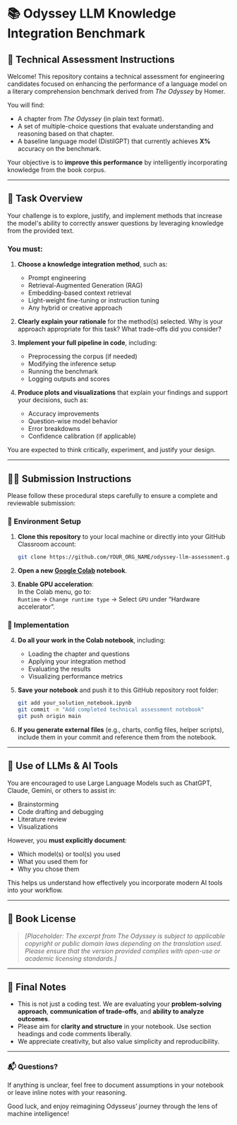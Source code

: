 # 📚 Odyssey LLM Knowledge Integration Benchmark

## 🧪 Technical Assessment Instructions

Welcome! This repository contains a technical assessment for engineering candidates focused on enhancing the performance of a language model on a literary comprehension benchmark derived from *The Odyssey* by Homer.

You will find:
- A chapter from *The Odyssey* (in plain text format).
- A set of multiple-choice questions that evaluate understanding and reasoning based on that chapter.
- A baseline language model (DistilGPT) that currently achieves **X%** accuracy on the benchmark.

Your objective is to **improve this performance** by intelligently incorporating knowledge from the book corpus.

---

## 🎯 Task Overview

Your challenge is to explore, justify, and implement methods that increase the model's ability to correctly answer questions by leveraging knowledge from the provided text.

### You must:

1. **Choose a knowledge integration method**, such as:
   - Prompt engineering
   - Retrieval-Augmented Generation (RAG)
   - Embedding-based context retrieval
   - Light-weight fine-tuning or instruction tuning
   - Any hybrid or creative approach

2. **Clearly explain your rationale** for the method(s) selected. Why is your approach appropriate for this task? What trade-offs did you consider?

3. **Implement your full pipeline in code**, including:
   - Preprocessing the corpus (if needed)
   - Modifying the inference setup
   - Running the benchmark
   - Logging outputs and scores

4. **Produce plots and visualizations** that explain your findings and support your decisions, such as:
   - Accuracy improvements
   - Question-wise model behavior
   - Error breakdowns
   - Confidence calibration (if applicable)

You are expected to think critically, experiment, and justify your design.

---

## 🧑‍💻 Submission Instructions

Please follow these procedural steps carefully to ensure a complete and reviewable submission:

### 🔧 Environment Setup

1. **Clone this repository** to your local machine or directly into your GitHub Classroom account:  
   ```bash
   git clone https://github.com/YOUR_ORG_NAME/odyssey-llm-assessment.git
   ```

2. **Open a new [Google Colab](https://colab.research.google.com/) notebook**.

3. **Enable GPU acceleration**:  
   In the Colab menu, go to:  
   `Runtime` → `Change runtime type` → Select `GPU` under “Hardware accelerator”.

### 🧠 Implementation

4. **Do all your work in the Colab notebook**, including:
   - Loading the chapter and questions
   - Applying your integration method
   - Evaluating the results
   - Visualizing performance metrics

5. **Save your notebook** and push it to this GitHub repository root folder:  
   ```bash
   git add your_solution_notebook.ipynb
   git commit -m "Add completed technical assessment notebook"
   git push origin main
   ```

6. **If you generate external files** (e.g., charts, config files, helper scripts), include them in your commit and reference them from the notebook.

---

## 🤖 Use of LLMs & AI Tools

You are encouraged to use Large Language Models such as ChatGPT, Claude, Gemini, or others to assist in:
- Brainstorming
- Code drafting and debugging
- Literature review
- Visualizations

However, you **must explicitly document**:
- Which model(s) or tool(s) you used
- What you used them for
- Why you chose them

This helps us understand how effectively you incorporate modern AI tools into your workflow.

---

## 📜 Book License

> _[Placeholder: The excerpt from *The Odyssey* is subject to applicable copyright or public domain laws depending on the translation used. Please ensure that the version provided complies with open-use or academic licensing standards.]_

---

## 📌 Final Notes

- This is not just a coding test. We are evaluating your **problem-solving approach**, **communication of trade-offs**, and **ability to analyze outcomes**.
- Please aim for **clarity and structure** in your notebook. Use section headings and code comments liberally.
- We appreciate creativity, but also value simplicity and reproducibility.

---

### 📬 Questions?

If anything is unclear, feel free to document assumptions in your notebook or leave inline notes with your reasoning.

Good luck, and enjoy reimagining Odysseus’ journey through the lens of machine intelligence!
